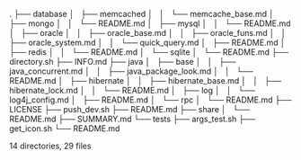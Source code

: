 .
├── database
│   ├── memcached
│   │   └── memcache_base.md
│   ├── mongo
│   │   └── README.md
│   ├── mysql
│   │   └── README.md
│   ├── oracle
│   │   ├── oracle_base.md
│   │   ├── oracle_funs.md
│   │   ├── oracle_system.md
│   │   └── quick_query.md
│   ├── README.md
│   ├── redis
│   │   └── README.md
│   └── sqlite
│       └── README.md
├── directory.sh
├── INFO.md
├── java
│   ├── base
│   │   ├── java_concurrent.md
│   │   ├── java_package_look.md
│   │   └── README.md
│   ├── hibernate
│   │   ├── hibernate_base.md
│   │   ├── hibernate_lock.md
│   │   └── README.md
│   ├── log
│   │   └── log4j_config.md
│   ├── README.md
│   └── rpc
│       └── README.md
├── LICENSE
├── push_dev.sh
├── README.md
├── share
│   └── README.md
├── SUMMARY.md
└── tests
    ├── args_test.sh
    ├── get_icon.sh
    └── README.md

14 directories, 29 files
